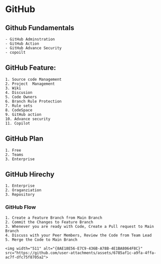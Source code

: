 # GitHub

## Github Fundamentals
	- GitHub Adminstration
	- GitHub Action
	- GitHub Advance Security
	- copoilt
 
## GitHub Feature:
	1. Source code Management
	2. Project  Management
	3. Wiki
	4. Discusion
	5. Code Owners
	6. Branch Rule Protection
	7. Rule sets
	8. CodeSpace
	9. GitHub action
	10. Advance security
	11. Copilot

## GitHub Plan
	1. Free
	2. Teams
	3. Enterprise

## GitHub Hirechy
	1. Enterprise
	2. Oraganziation 
	3. Repository

### GitHub Flow

	1. Create a Feature Branch from Main Branch
	2. Commit the Changes to Feature Branch
	3. Whenever you are ready with Code, Create a Pull request to Main Branch
	4. Discuss with your Peer Members, Review the Code from Team Lead
	5. Merge the Code to Main Branch

	<img width="511" alt="{8AE18E56-E7C9-436B-A78B-4E1BA8064F8C}" src="https://github.com/user-attachments/assets/6785af1c-a9fa-4ffa-ac7f-dfc75f8705a2">

	
